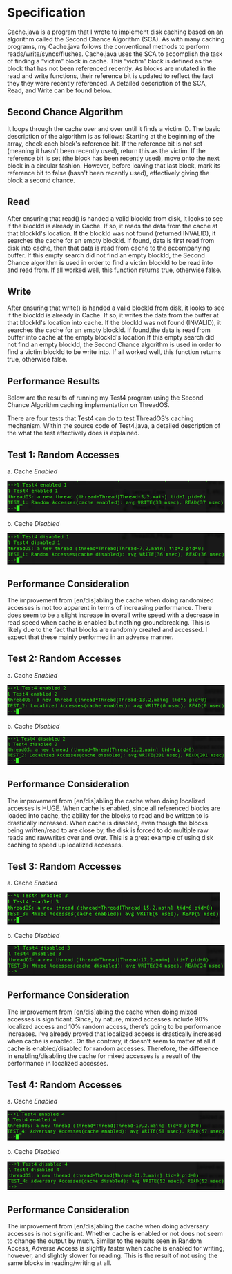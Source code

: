 # Specification
Cache.java is a program that I wrote to implement disk caching based on an algorithm called the Second Chance Algorithm (SCA). As with many caching programs, my Cache.java follows the conventional methods to perform reads/write/syncs/flushes. Cache.java uses the SCA to accomplish the task of finding a “victim” block in cache. This “victim” block is defined as the block that has not been referenced recently. As blocks are mutated in the read and write functions, their reference bit is updated to reflect the fact they they were recently referenced. A detailed description of the SCA, Read, and Write can be found below.

## Second Chance Algorithm
It loops through the cache over and over until it finds a victim ID. The basic description of the algorithm is as follows: Starting at the beginning of the array, check each block's reference bit. If the reference bit is not set (meaning it hasn't been recently used), return this as the victim. If the reference bit is set (the block has been recently used), move onto the next block in a circular fashion. However, before leaving that last block, mark its reference bit to false (hasn't been recently used), effectively giving the block a second chance.

## Read
After ensuring that read() is handed a valid blockId from disk, it looks to see if the blockId is already in Cache. If so, it reads the data from the cache at that blockId's location. If the blockId was not found (returned INVALID), it searches the cache for an empty blockId. If found, data is first read from disk into cache, then that data is read from cache to the accompanying buffer. If this empty search did not find an empty blockId, the Second Chance algorithm is used in order to find a victim blockId to be read into and read from. If all worked well, this function returns true, otherwise false.

## Write
After ensuring that write() is handed a valid blockId from disk, it looks to see if the blockId is already in Cache. If so, it writes the data from the buffer at that blockId's location into cache. If the blockId was not found (INVALID), it searches the cache for an empty blockId. If found,the data is read from buffer into cache at the empty blockId's location.If this empty search did not find an empty blockId, the Second Chance algorithm is used in order to find a victim blockId to be write into. If all worked well, this function returns true, otherwise false.

## Performance Results
Below are the results of running my Test4 program using the Second Chance Algorithm caching implementation on ThreadOS.

There are four tests that Test4 can do to test ThreadOS’s caching mechanism. Within the source code of Test4.java, a detailed description of the what the test effectively does is explained.

## Test 1: Random Accesses
a. Cache *Enabled*

![Cache Enabled](https://raw.githubusercontent.com/brunnerjosh/disk-caching/master/images/test1_enabled.jpg)

b. Cache *Disabled*

![Cache Disabled](https://raw.githubusercontent.com/brunnerjosh/disk-caching/master/images/test1_disabled.jpg)

## Performance Consideration
The improvement from [en/dis]abling the cache when doing randomized accesses is not too apparent in terms of increasing performance. There does seem to be a slight increase in overall write speed with a decrease in read speed when cache is enabled but nothing groundbreaking. This is likely due to the fact that blocks are randomly created and accessed. I expect that these mainly performed in an adverse manner.

## Test 2: Random Accesses
a. Cache *Enabled*

![Cache Enabled](https://raw.githubusercontent.com/brunnerjosh/disk-caching/master/images/test2_enabled.jpg)

b. Cache *Disabled*

![Cache Disabled](https://raw.githubusercontent.com/brunnerjosh/disk-caching/master/images/test2_disabled.jpg)

## Performance Consideration
The improvement from [en/dis]abling the cache when doing localized accesses is HUGE. When cache is enabled, since all referenced blocks are loaded into cache, the ability for the blocks to read and be written to is drastically increased. When cache is disabled, even though the blocks being written/read to are close by, the disk is forced to do multiple raw reads and rawwrites over and over. This is a great example of using disk caching to speed up localized accesses.

## Test 3: Random Accesses
a. Cache *Enabled*

![Cache Enabled](https://raw.githubusercontent.com/brunnerjosh/disk-caching/master/images/test3_enabled.jpg)

b. Cache *Disabled*

![Cache Disabled](https://raw.githubusercontent.com/brunnerjosh/disk-caching/master/images/test3_disabled.jpg)

## Performance Consideration
The improvement from [en/dis]abling the cache when doing mixed accesses is significant. Since, by nature, mixed accesses include 90% localized access and 10% random access, there’s going to be performance increases. I’ve already proved that localized access is drastically increased when cache is enabled. On the contrary, it doesn’t seem to matter at all if cache is enabled/disabled for random accesses. Therefore, the difference in enabling/disabling the cache for mixed accesses is a result of the performance in localized accesses.

## Test 4: Random Accesses
a. Cache *Enabled*

![Cache Enabled](https://raw.githubusercontent.com/brunnerjosh/disk-caching/master/images/test4_enabled.jpg)

b. Cache *Disabled*

![Cache Disabled](https://raw.githubusercontent.com/brunnerjosh/disk-caching/master/images/test4_disabled.jpg)

## Performance Consideration
The improvement from [en/dis]abling the cache when doing adversary accesses is not significant. Whether cache is enabled or not does not seem to change the output by much. Similar to the results seen in Random Access, Adverse Access is slightly faster when cache is enabled for writing, however, and slightly slower for reading. This is the result of not using the same blocks in reading/writing at all.
